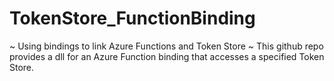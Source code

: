 # TokenStore_FunctionBinding
~ Using bindings to link Azure Functions and Token Store ~
This github repo provides a dll for an Azure Function binding that accesses a specified Token Store. 
